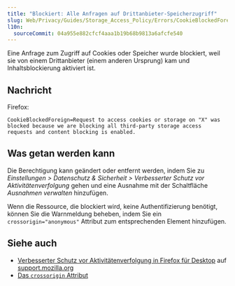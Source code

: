 ```yaml
---
title: "Blockiert: Alle Anfragen auf Drittanbieter-Speicherzugriff"
slug: Web/Privacy/Guides/Storage_Access_Policy/Errors/CookieBlockedForeign
l10n:
  sourceCommit: 04a955e882cfcf4aaa1b19b68b9813a6afcfe540
---
```


Eine Anfrage zum Zugriff auf Cookies oder Speicher wurde blockiert, weil sie von einem Drittanbieter (einem anderen Ursprung) kam und Inhaltsblockierung aktiviert ist.

## Nachricht

Firefox:

```plain
CookieBlockedForeign=Request to access cookies or storage on "X" was blocked because we are blocking all third-party storage access requests and content blocking is enabled.
```

## Was getan werden kann

Die Berechtigung kann geändert oder entfernt werden, indem Sie zu _Einstellungen > Datenschutz & Sicherheit > Verbesserter Schutz vor Aktivitätenverfolgung_ gehen und eine Ausnahme mit der Schaltfläche _Ausnahmen verwalten_ hinzufügen.

Wenn die Ressource, die blockiert wird, keine Authentifizierung benötigt, können Sie die Warnmeldung beheben, indem Sie ein `crossorigin="anonymous"` Attribut zum entsprechenden Element hinzufügen.

## Siehe auch

- [Verbesserter Schutz vor Aktivitätenverfolgung in Firefox für Desktop](https://support.mozilla.org/en-US/kb/content-blocking) auf [support.mozilla.org](https://support.mozilla.org/)
- [Das `crossorigin` Attribut](/de/docs/Web/HTML/Reference/Attributes/crossorigin)
